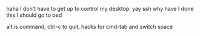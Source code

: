 haha I don't have to get up to control my desktop. yay ssh
why have I done this
I should go to bed

alt is command, ctrl-c to quit, hacks for cmd-tab and switch space
